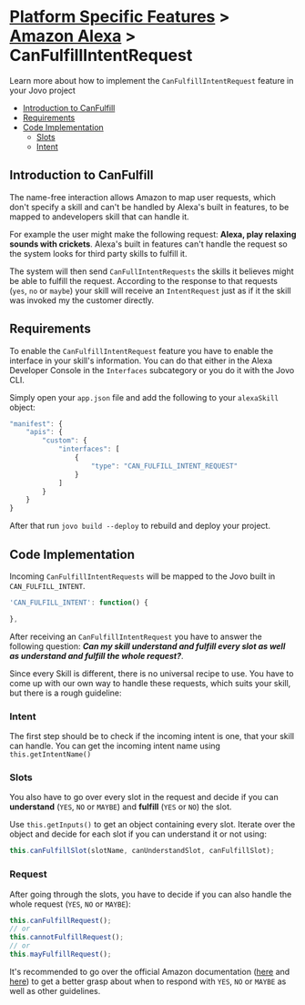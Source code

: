 # [Platform Specific Features](../) > [Amazon Alexa](./README.md) > CanFulfillIntentRequest

Learn more about how to implement the `CanFulfillIntentRequest` feature in your Jovo project

- [Introduction to CanFulfill](#introduction-to-canfulfill)
- [Requirements](#requirements)
- [Code Implementation](#code-implementation)
	- [Slots](#slots)
	- [Intent](#intent)

## Introduction to CanFulfill

The name-free interaction allows Amazon to map user requests, which don't specify a skill and can't be handled by Alexa's built in features, to be mapped to andevelopers skill that can handle it.

For example the user might make the following request: **Alexa, play relaxing sounds with crickets**. Alexa's built in features can't handle the request so the system looks for third party skills to fulfill it.

The system will then send `CanFullIntentRequests` the skills it believes might be able to fulfill the request. According to the response to that requests (`yes`, `no` or `maybe`) your skill will receive an `IntentRequest` just as if it the skill was invoked my the customer directly.

## Requirements

To enable the `CanFulfillIntentRequest` feature you have to enable the interface in your skill's information. You can do that either in the Alexa Developer Console in the `Interfaces` subcategory or you do it with the Jovo CLI.

Simply open your `app.json` file and add the following to your `alexaSkill` object:
```javascript
"manifest": {
	"apis": {
		"custom": {
			"interfaces": [
				{
					"type": "CAN_FULFILL_INTENT_REQUEST"
				}
			]
		}
	}
}
```
After that run `jovo build --deploy` to rebuild and deploy your project.

## Code Implementation

Incoming `CanFulfillIntentRequests` will be mapped to the Jovo built in `CAN_FULFILL_INTENT`.
```javascript
'CAN_FULFILL_INTENT': function() {

},
```
After receiving an `CanFulfillIntentRequest` you have to answer the following question: _**Can my skill understand and fulfill every slot as well as understand and fulfill the whole request?**_.

Since every Skill is different, there is no universal recipe to use. You have to come up with our own way to handle these requests, which suits your skill, but there is a rough guideline:

### Intent

The first step should be to check if the incoming intent is one, that your skill can handle. You can get the incoming intent name using `this.getIntentName()`

### Slots

You also have to go over every slot in the request and decide if you can **understand** (`YES`, `NO` or `MAYBE`) and **fulfill** (`YES` or `NO`) the slot.

Use `this.getInputs()` to get an object containing every slot. Iterate over the object and decide for each slot if you can understand it or not using: 
```javascript
this.canFulfillSlot(slotName, canUnderstandSlot, canFulfillSlot);
```

### Request

After going through the slots, you have to decide if you can also handle the whole request (`YES`, `NO` or `MAYBE`):
```javascript
this.canFulfillRequest();
// or
this.cannotFulfillRequest();
// or
this.mayFulfillRequest();
```

It's recommended to go over the official Amazon documentation ([here](https://developer.amazon.com/docs/custom-skills/request-types-reference.html#CanFulfillIntentRequest) and [here](https://developer.amazon.com/docs/custom-skills/understand-name-free-interaction-for-custom-skills.html)) to get a better grasp about when to respond with `YES`, `NO` or `MAYBE` as well as other guidelines.

<!--[metadata]: {"title": "Alexa Canfulfill", 
"description": "Learn how to implement CanFulfillRequests in your Jovo project", "activeSections": ["platforms", "alexa", "alexa_index"], 
"expandedSections": "platforms", "inSections": "platforms", 
"breadCrumbs": {"Docs": "docs/", "Platforms": "docs/platforms",
"Amazon Alexa": "" }, 
"commentsID": "framework/docs/canfulfill", 
"route": "docs/amazon-alexa/canfulfill" 
}-->
